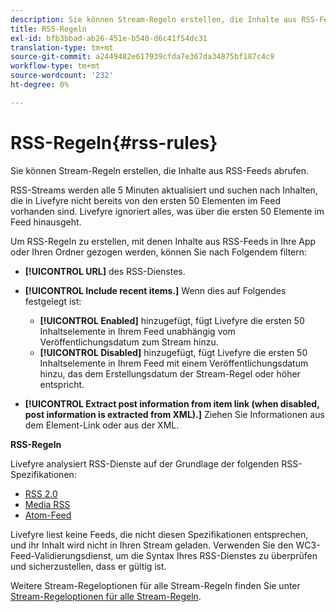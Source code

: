 ```yaml
---
description: Sie können Stream-Regeln erstellen, die Inhalte aus RSS-Feeds abrufen.
title: RSS-Regeln
exl-id: bfb3bbad-ab26-451e-b540-d6c41f54dc31
translation-type: tm+mt
source-git-commit: a2449482e617939cfda7e367da34875bf187c4c9
workflow-type: tm+mt
source-wordcount: '232'
ht-degree: 0%

---
```


# RSS-Regeln{#rss-rules}

Sie können Stream-Regeln erstellen, die Inhalte aus RSS-Feeds abrufen.

RSS-Streams werden alle 5 Minuten aktualisiert und suchen nach Inhalten, die in Livefyre nicht bereits von den ersten 50 Elementen im Feed vorhanden sind. Livefyre ignoriert alles, was über die ersten 50 Elemente im Feed hinausgeht.

Um RSS-Regeln zu erstellen, mit denen Inhalte aus RSS-Feeds in Ihre App oder Ihren Ordner gezogen werden, können Sie nach Folgendem filtern:

* **[!UICONTROL URL]** des RSS-Dienstes.
* **[!UICONTROL Include recent items.]** Wenn dies auf Folgendes festgelegt ist:

   * **[!UICONTROL Enabled]** hinzugefügt, fügt Livefyre die ersten 50 Inhaltselemente in Ihrem Feed unabhängig vom Veröffentlichungsdatum zum Stream hinzu.
   * **[!UICONTROL Disabled]** hinzugefügt, fügt Livefyre die ersten 50 Inhaltselemente in Ihrem Feed mit einem Veröffentlichungsdatum hinzu, das dem Erstellungsdatum der Stream-Regel oder höher entspricht.

* **[!UICONTROL Extract post information from item link (when disabled, post information is extracted from XML).]** Ziehen Sie Informationen aus dem Element-Link oder aus der XML.

**RSS-Regeln**

Livefyre analysiert RSS-Dienste auf der Grundlage der folgenden RSS-Spezifikationen:

* [RSS 2.0](https://en.wikipedia.org/wiki/RSS)
* [Media RSS](https://en.wikipedia.org/wiki/Media_RSS)
* [Atom-Feed](https://validator.w3.org/feed/docs/atom.html)

Livefyre liest keine Feeds, die nicht diesen Spezifikationen entsprechen, und ihr Inhalt wird nicht in Ihren Stream geladen. Verwenden Sie den WC3-Feed-Validierungsdienst, um die Syntax Ihres RSS-Dienstes zu überprüfen und sicherzustellen, dass er gültig ist.

Weitere Stream-Regeloptionen für alle Stream-Regeln finden Sie unter [Stream-Regeloptionen für alle Stream-Regeln](../c-streams/c-stream-rule-options-for-all-stream-rules.md#c_stream_rule_options_for_all_stream_rules).
